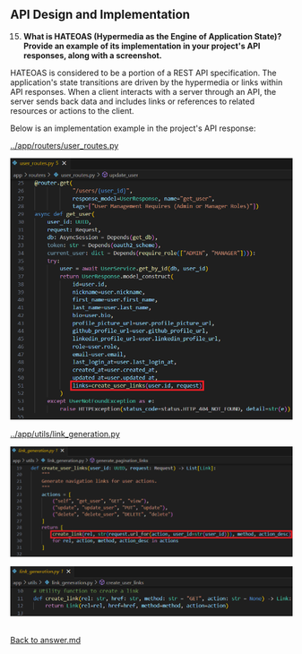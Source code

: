 ## API Design and Implementation

15. **What is HATEOAS (Hypermedia as the Engine of Application State)? Provide an example of its implementation in your project's API responses, along with a screenshot.**
<p>

HATEOAS is considered to be a portion of a REST API specification. The application's state transitions are driven by the hypermedia or links within API responses. When a client interacts with a server through an API, the server sends back data and includes links or references to related resources or actions to the client.

Below is an implementation example in the project's API response:

[../app/routers/user_routes.py](../app/routers/user_routes.py)

![user_routes_get_user_HATEOAS.png](../screenshots/homework02/15/user_routes_get_user_HATEOAS.png)

[../app/utils/link_generation.py](../app/utils/link_generation.py)

![link_generation_create_user_links.png](../screenshots/homework02/15/link_generation_create_user_links.png)

![link_generation_create_link.png](../screenshots/homework02/15/link_generation_create_link.png)
<p>

<br>[Back to answer.md](../answer.md)
